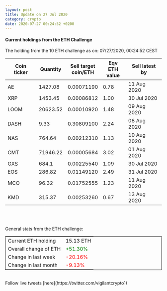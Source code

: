 ```yaml
---
layout: post
title: Update on 27 Jul 2020
category: crypto
date: 2020-07-27 00:24:52 +0200
---
```

<!-- Global site tag (gtag.js) - Google Analytics -->
<script async src="https://www.googletagmanager.com/gtag/js?id=UA-103831149-5"></script>
<script>
  window.dataLayer = window.dataLayer || [];
  function gtag(){dataLayer.push(arguments);}
  gtag('js', new Date());

  gtag('config', 'UA-103831149-5');
</script>


#### Current holdings from the ETH Challenge

The holding from the 10 ETH challenge as on: 07/27/2020, 00:24:52 CEST

|Coin ticker|Quantity|Sell target<br>coin/ETH|Eqv ETH<br>value|Sell latest by|
|-----------|--------|-----------|-----------|--------------|
AE|1427.08|  0.00071190|0.78|11 Aug 2020|
XRP|1453.45|  0.00086812|1.00|30 Jul 2020|
LOOM|20623.52|  0.00010920|1.48|09 Aug 2020|
DASH|9.33|  0.30809100|2.24|08 Aug 2020|
NAS|764.64|  0.00212310|1.13|10 Aug 2020|
CMT|71946.22|  0.00005684|3.02|01 Aug 2020|
GXS|684.1|  0.00225540|1.09|30 Jul 2020|
EOS|286.82|  0.01149120|2.49|31 Jul 2020|
MCO|96.32|  0.01752555|1.23|11 Aug 2020|
KMD|315.37|  0.00253260|0.67|13 Aug 2020|

<br>
<br>
<br>
General stats from the ETH challenge:

<table style="border:1px solid black;margin-left:auto;margin-right:auto;">
	<tbody>
	<tr>
		<td>Current ETH holding</td>
		<td>     15.13 ETH</td>
	</tr>
	<tr>
		<td>Overall change of ETH</td>
		<td><font color="green">+51.30%</font></td>
	</tr>
	<tr>
		<td>Change in last week</td>
		<td><font color="red">-20.16%</font></td>
	</tr>
	<tr>
		<td>Change in last month</td>
		<td><font color="red">-9.13%</font></td>
	</tr>
	</tbody>
</table>

<br>
Follow live tweets [here](https://twitter.com/vigilantcrypto1)
<br>
<br>